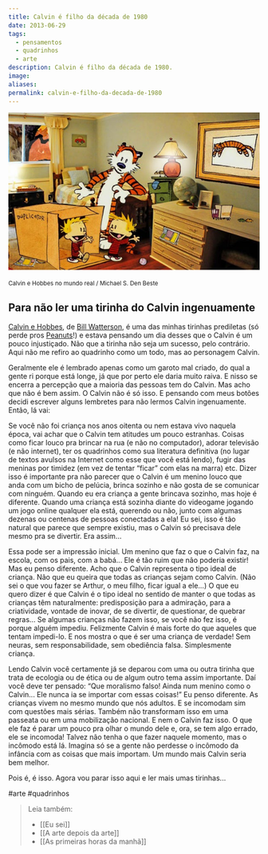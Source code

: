 ```yaml
---
title: Calvin é filho da década de 1980
date: 2013-06-29
tags:
  - pensamentos
  - quadrinhos
  - arte
description: Calvin é filho da década de 1980.
image: 
aliases:
permalink: calvin-e-filho-da-decada-de-1980
---
```

<img src="/assets/img/calvin-é-filho-da-década-de 1980.-medium.jpeg">

<small>Calvin e Hobbes no mundo real / Michael S. Den Beste</small>

## Para não ler uma tirinha do Calvin ingenuamente

[Calvin e Hobbes](http://www.gocomics.com/calvinandhobbes/), de [Bill Watterson](http://en.wikipedia.org/wiki/Bill_Watterson), é uma das minhas tirinhas prediletas (só perde pros [Peanuts](http://www.peanuts.com/)!) e estava pensando um dia desses que o Calvin é um pouco injustiçado. Não que a tirinha não seja um sucesso, pelo contrário. Aqui não me refiro ao quadrinho como um todo, mas ao personagem Calvin.

Geralmente ele é lembrado apenas como um garoto mal criado, do qual a gente ri porque está longe, já que por perto ele daria muito raiva. E nisso se encerra a percepção que a maioria das pessoas tem do Calvin. Mas acho que não é bem assim. O Calvin não é só isso. E pensando com meus botões decidi escrever alguns lembretes para não lermos Calvin ingenuamente. Então, lá vai:

Se você não foi criança nos anos oitenta ou nem estava vivo naquela época, vai achar que o Calvin tem atitudes um pouco estranhas. Coisas como ficar louco pra brincar na rua (e não no computador), adorar televisão (e não internet), ter os quadrinhos como sua literatura definitiva (no lugar de textos avulsos na Internet como esse que você está lendo), fugir das meninas por timidez (em vez de tentar “ficar” com elas na marra) etc. Dizer isso é importante pra não parecer que o Calvin é um menino louco que anda com um bicho de pelúcia, brinca sozinho e não gosta de se comunicar com ninguém. Quando eu era criança a gente brincava sozinho, mas hoje é diferente. Quando uma criança está sozinha diante do videogame jogando um jogo online qualquer ela está, querendo ou não, junto com algumas dezenas ou centenas de pessoas conectadas a ela! Eu sei, isso é tão natural que parece que sempre existiu, mas o Calvin só precisava dele mesmo pra se divertir. Era assim...

Essa pode ser a impressão inicial. Um menino que faz o que o Calvin faz, na escola, com os pais, com a babá... Ele é tão ruim que não poderia existir! Mas eu penso diferente. Acho que o Calvin representa o tipo ideal de criança. Não que eu queira que todas as crianças sejam como Calvin. (Não sei o que vou fazer se Arthur, o meu filho, ficar igual a ele...) O que eu quero dizer é que Calvin é o tipo ideal no sentido de manter o que todas as crianças têm naturalmente: predisposição para a admiração, para a criatividade, vontade de inovar, de se divertir, de questionar, de quebrar regras... Se algumas crianças não fazem isso, se você não fez isso, é porque alguém impediu. Felizmente Calvin é mais forte do que aqueles que tentam impedi-lo. E nos mostra o que é ser uma criança de verdade! Sem neuras, sem responsabilidade, sem obediência falsa. Simplesmente criança.

Lendo Calvin você certamente já se deparou com uma ou outra tirinha que trata de ecologia ou de ética ou de algum outro tema assim importante. Daí você deve ter pensado: “Que moralismo falso! Ainda num menino como o Calvin... Ele nunca ia se importar com essas coisas!” Eu penso diferente. As crianças vivem no mesmo mundo que nós adultos. E se incomodam sim com questões mais sérias. Também não transformam isso em uma passeata ou em uma mobilização nacional. E nem o Calvin faz isso. O que ele faz é parar um pouco pra olhar o mundo dele e, ora, se tem algo errado, ele se incomoda! Talvez não tenha o que fazer naquele momento, mas o incômodo está lá. Imagina só se a gente não perdesse o incômodo da infância com as coisas que mais importam. Um mundo mais Calvin seria bem melhor.

Pois é, é isso. Agora vou parar isso aqui e ler mais umas tirinhas...


#arte #quadrinhos

> Leia também:
> - [[Eu sei]]
> - [[A arte depois da arte]]
> - [[As primeiras horas da manhã]]

